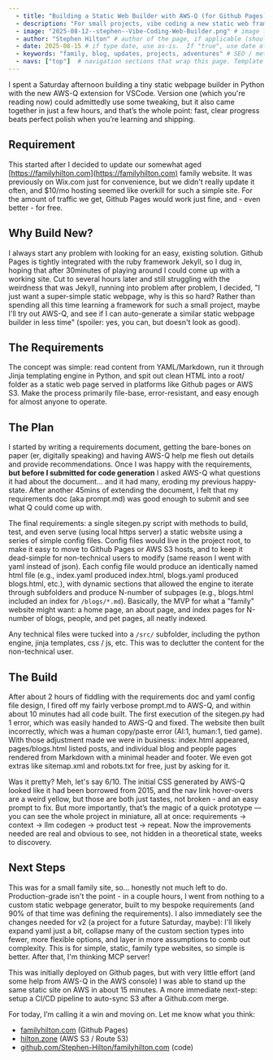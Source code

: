 ```yaml
--- 
  - title: "Building a Static Web Builder with AWS-Q (for Github Pages)"  # title of the page, also the browser tab title
  - description: "For small projects, vibe coding a new static web framework is officially faster than just reading the docs of existing frameworks."  # description / subtitle
  - image: "2025-08-12--stephen--Vibe-Coding-Web-Builder.png" # image file, as found in /src/images/ folder
  - author: "Stephen Hilton" # author of the page, if applicable (should appear in footer)
  - date: 2025-08-15 # if type date, use as-is.  If "true", use date of last sitegen.py generation.
  - keywords: "family, blog, updates, projects, adventures" # SEO / metadata keywords
  - navs: ["top"]  # navigation sections that wrap this page. Template for each should be included in /src/templates/navs/[nav].jinja
---
```



I spent a Saturday afternoon building a tiny static webpage builder in Python with the new AWS-Q extension for VSCode. Version one (which you're reading now) could admittedly use some tweaking, but it also came together in just a few hours, and that’s the whole point: fast, clear progress beats perfect polish when you’re learning and shipping.

## Requirement 

This started after I decided to update our somewhat aged [https://familyhilton.com](https://familyhilton.com) family website.  It was previously on Wix.com just for convenience, but we didn't really update it often, and $10/mo hosting seemed like overkill for such a simple site.  For the amount of traffic we get, Github Pages would work just fine, and - even better - for free.

## Why Build New?

I always start any problem with looking for an easy, existing solution.  Github Pages is tightly integrated with the ruby framework Jekyll, so I dug in, hoping that after 30minutes of playing around I could come up with a working site.  Cut to several hours later and still struggling with the weirdness that was Jekyll, running into problem after problem, I decided, "I just want a super-simple static webpage, why is this so hard? Rather than spending all this time learning a framework for such a small project, maybe I'll try out AWS-Q, and see if I can auto-generate a similar static webpage builder in less time" (spoiler: yes, you can, but doesn't look as good). 

## The Requirements

The concept was simple: read content from YAML/Markdown, run it through Jinja templating engine in Python, and spit out clean HTML into a root/ folder as a static web page served in platforms like Github pages or AWS S3. Make the process primarily file-base, error-resistant, and easy enough for almost anyone to operate. 

## The Plan

I started by writing a requirements document, getting the bare-bones on paper (er, digitally speaking) and having AWS-Q help me flesh out details and provide recommendations.  Once I was happy with the requirements, **but before I submitted for code generation** I asked AWS-Q what questions it had about the document... and it had many, eroding my previous happy-state.  After another 45mins of extending the document, I felt that my requirements doc (aka prompt.md) was good enough to submit and see what Q could come up with.

The final requirements: a single sitegen.py script with methods to build, test, and even serve (using local https server) a static website using a series of simple config files.  Config files would live in the project root, to make it easy to move to Github Pages or AWS S3 hosts, and to keep it dead-simple for non-technical users to modify (same reason I went with yaml instead of json).  Each config file would produce an identically named html file (e.g., index.yaml produced index.html, blogs.yaml produced blogs.html, etc.), with dynamic sections that allowed the engine to iterate through subfolders and produce N-number of subpages (e.g., blogs.html included an index for `/blogs/*.md`). Basically, the MVP for what a "family" website might want: a home page, an about page, and index pages for N-number of blogs, people, and pet pages, all neatly indexed.

Any technical files were tucked into a `/src/` subfolder, including the python engine, jinja templates, css / js, etc.  This was to declutter the content for the non-technical user. 

## The Build

After about 2 hours of fiddling with the requirements doc and yaml config file design, I fired off my fairly verbose prompt.md to AWS-Q, and within about 10 minutes had all code built. The first execution of the sitegen.py had 1 error, which was easily handed to AWS-Q and fixed. The website then built incorrectly, which was a human copy/paste error (AI:1, human:1, tied game).  With those adjustment made we were in business: index.html appeared, pages/blogs.html listed posts, and individual blog and people pages rendered from Markdown with a minimal header and footer.  We even got extras like sitemap.xml and robots.txt for free, just by asking for it. 

Was it pretty? Meh, let's say 6/10.  The initial CSS generated by AWS-Q looked like it had been borrowed from 2015, and the nav link hover-overs are a weird yellow, but those are both just tastes, not broken - and an easy prompt to fix.  But more importantly, that’s the magic of a quick prototype — you can see the whole project in miniature, all at once: requirements → context → llm codegen → product test → repeat.  Now the improvements needed are real and obvious to see, not hidden in a theoretical state, weeks to discovery.

## Next Steps

This was for a small family site, so... honestly not much left to do.  Production-grade isn't the point - in a couple hours, I went from nothing to a custom static webpage generator, built to my bespoke requirements (and 90% of that time was defining the requirements). I also immediately see the changes needed for v2 (a project for a future Saturday, maybe): I'll likely expand yaml just a bit, collapse many of the custom section types into fewer, more flexible options, and layer in more assumptions to comb out complexity. This is for simple, static, family type websites, so simple is better.   After that, I'm thinking MCP server!

This was initially deployed on Github pages, but with very little effort (and some help from AWS-Q in the AWS console) I was able to stand up the same static site on AWS in about 15 minutes.  A more immediate next-step: setup a CI/CD pipeline to auto-sync S3 after a Github.com merge. 

For today, I’m calling it a win and moving on.  Let me know what you think:

- [familyhilton.com](https://familyhilton.com) (Github Pages)
- [hilton.zone](https://hilton.zone) (AWS S3 / Route 53)
- [github.com/Stephen-Hilton/familyhilton.com](https://github.com/Stephen-Hilton/familyhilton.com) (code)